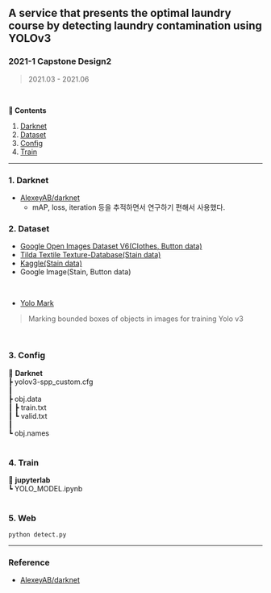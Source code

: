 ## A service that presents the optimal laundry course by detecting laundry contamination using YOLOv3

### 2021-1 Capstone Design2

> 2021.03 - 2021.06  

<br> 

**:book: Contents**
1. [Darknet](#1-darknet)
2. [Dataset](#2-dataset)
3. [Config](#3-config)
4. [Train](#4-train)

---
### 1. Darknet
* [AlexeyAB/darknet](https://github.com/AlexeyAB/darknet) 
  * mAP, loss, iteration 등을 추적하면서 연구하기 편해서 사용했다. 

### 2. Dataset
* [Google Open Images Dataset V6(Clothes, Button data)](https://storage.googleapis.com/openimages/web/index.html)
* [Tilda Textile Texture-Database(Stain data)](https://lmb.informatik.uni-freiburg.de/resources/datasets/tilda.en.html)
* [Kaggle(Stain data)](https://www.kaggle.com/priemshpathirana/fabric-stain-dataset)
* Google Image(Stain, Button data)
<br>

* [Yolo Mark](https://github.com/AlexeyAB/Yolo_mark)
  
> Marking bounded boxes of objects in images for training Yolo v3   
<br>

### 3. Config
📂 **Darknet**  
┣ yolov3-spp_custom.cfg   
┃  
┣ obj.data  
┃ ┣ train.txt  
┃ ┗ valid.txt  
┃  
┗ obj.names  
<br>

### 4. Train
📂 **jupyterlab**   
┗ YOLO_MODEL.ipynb  
<br>

### 5. Web
```
python detect.py
```
---

### Reference
* [AlexeyAB/darknet](https://github.com/AlexeyAB/darknet) 

